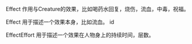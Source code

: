 Effect
作用与Creature的效果，比如喝药水回复，烧伤，流血，中毒，祝福。

Effect
用于描述一个效果本身，比如流血。
id

EffectEffort
用于描述一个效果在人物身上的持续时间，层数。
